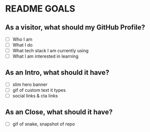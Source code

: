 # README GOALS

## As a visitor, what should my GitHub Profile?

- [ ] Who I am
- [ ] What I do
- [ ] What tech stack I am currently using
- [ ] What I am interested in learning

## As an Intro, what should it have?

- [ ] slim hero banner
- [ ] gif of custom text it types
- [ ] social links & cta links

## As an Close, what should it have?

- [ ] gif of snake, snapshot of repo